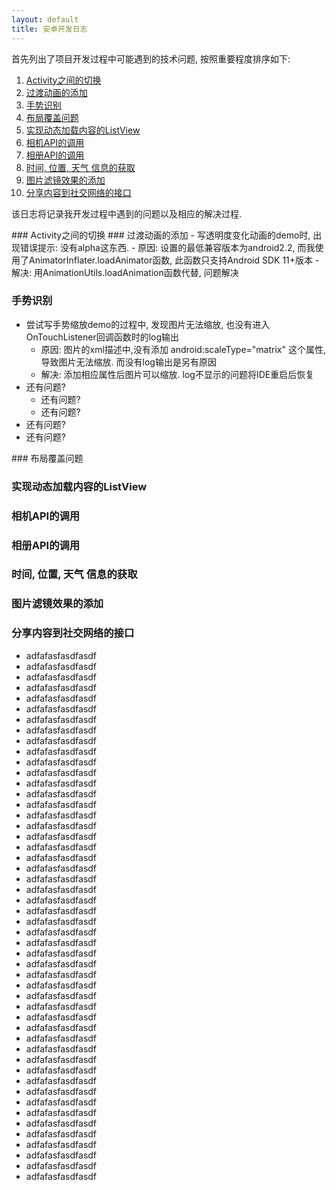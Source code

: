 ```yaml
---
layout: default
title: 安卓开发日志
---
```


首先列出了项目开发过程中可能遇到的技术问题, 按照重要程度排序如下:

1. [Activity之间的切换](#1)
2. [过渡动画的添加](#2)
3. [手势识别](#3)
4. [布局覆盖问题](#4)
5. [实现动态加载内容的ListView](#5)
6. [相机API的调用](#6)
7. [相册API的调用](#相册API的调用)
8. [时间, 位置, 天气 信息的获取](#8)
9. [图片滤镜效果的添加](#9)
10. [分享内容到社交网络的接口](#10)

该日志将记录我开发过程中遇到的问题以及相应的解决过程.

<a name=1 />
### Activity之间的切换
   
<a id=2 />
### 过渡动画的添加
   - 写透明度变化动画的demo时, 出现错误提示: 没有alpha这东西.
    - 原因: 设置的最低兼容版本为android2.2, 而我使用了AnimatorInflater.loadAnimator函数, 此函数只支持Android SDK 11+版本
	- 解决: 用AnimationUtils.loadAnimation函数代替, 问题解决
   
### 手势识别 <a name=3 />
   - 尝试写手势缩放demo的过程中, 发现图片无法缩放, 也没有进入OnTouchListener回调函数时的log输出
      - 原因: 图片的xml描述中,没有添加 android:scaleType="matrix" 这个属性, 导致图片无法缩放. 而没有log输出是另有原因
      - 解决: 添加相应属性后图片可以缩放. log不显示的问题将IDE重启后恢复
   - 还有问题?
     - 还有问题?
	 - 还有问题?
   - 还有问题?
   - 还有问题?

<x name=4 />
### 布局覆盖问题
   
### 实现动态加载内容的ListView <x name=5 />
   
<x name=6 > </x>
### 相机API的调用
   
### 相册API的调用
   
### 时间, 位置, 天气 信息的获取
   
### 图片滤镜效果的添加
   
### 分享内容到社交网络的接口

- adfafasfasdfasdf
- adfafasfasdfasdf
- adfafasfasdfasdf
- adfafasfasdfasdf
- adfafasfasdfasdf
- adfafasfasdfasdf
- adfafasfasdfasdf
- adfafasfasdfasdf
- adfafasfasdfasdf
- adfafasfasdfasdf
- adfafasfasdfasdf
- adfafasfasdfasdf
- adfafasfasdfasdf
- adfafasfasdfasdf
- adfafasfasdfasdf
- adfafasfasdfasdf
- adfafasfasdfasdf
- adfafasfasdfasdf
- adfafasfasdfasdf
- adfafasfasdfasdf
- adfafasfasdfasdf
- adfafasfasdfasdf
- adfafasfasdfasdf
- adfafasfasdfasdf
- adfafasfasdfasdf
- adfafasfasdfasdf
- adfafasfasdfasdf
- adfafasfasdfasdf
- adfafasfasdfasdf
- adfafasfasdfasdf
- adfafasfasdfasdf
- adfafasfasdfasdf
- adfafasfasdfasdf
- adfafasfasdfasdf
- adfafasfasdfasdf
- adfafasfasdfasdf
- adfafasfasdfasdf
- adfafasfasdfasdf
- adfafasfasdfasdf
- adfafasfasdfasdf
- adfafasfasdfasdf
- adfafasfasdfasdf
- adfafasfasdfasdf
- adfafasfasdfasdf
- adfafasfasdfasdf
- adfafasfasdfasdf
- adfafasfasdfasdf
- adfafasfasdfasdf
- adfafasfasdfasdf
- adfafasfasdfasdf

